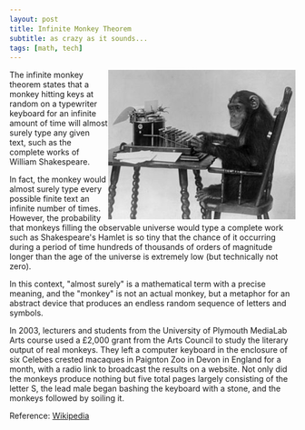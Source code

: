 ```yaml
---
layout: post
title: Infinite Monkey Theorem
subtitle: as crazy as it sounds...
tags: [math, tech]
---
```


<img style="float: right" src="../assets/monkey-typewriter.jpg">

The infinite monkey theorem states that a monkey hitting keys at random on a typewriter keyboard for an infinite amount of time will almost surely type any given text, such as the complete works of William Shakespeare.

In fact, the monkey would almost surely type every possible finite text an infinite number of times. However, the probability that monkeys filling the observable universe would type a complete work such as Shakespeare's Hamlet is so tiny that the chance of it occurring during a period of time hundreds of thousands of orders of magnitude longer than the age of the universe is extremely low (but technically not zero).

In this context, "almost surely" is a mathematical term with a precise meaning, and the "monkey" is not an actual monkey, but a metaphor for an abstract device that produces an endless random sequence of letters and symbols.

In 2003, lecturers and students from the University of Plymouth MediaLab Arts course used a £2,000 grant from the Arts Council to study the literary output of real monkeys. They left a computer keyboard in the enclosure of six Celebes crested macaques in Paignton Zoo in Devon in England for a month, with a radio link to broadcast the results on a website. Not only did the monkeys produce nothing but five total pages largely consisting of the letter S, the lead male began bashing the keyboard with a stone, and the monkeys followed by soiling it.

Reference: [Wikipedia](https://en.wikipedia.org/wiki/Infinite_monkey_theorem)